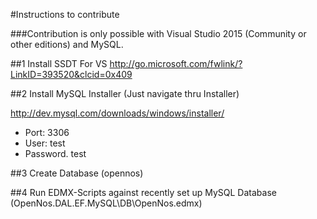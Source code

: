 #Instructions to contribute

###Contribution is only possible with Visual Studio 2015 (Community or other editions) and MySQL.

##1 Install SSDT For VS
http://go.microsoft.com/fwlink/?LinkID=393520&clcid=0x409

##2 Install MySQL Installer (Just navigate thru Installer)

http://dev.mysql.com/downloads/windows/installer/
- Port: 3306
- User: test
- Password. test

##3 Create Database (opennos)

##4 Run EDMX-Scripts against recently set up MySQL Database (OpenNos.DAL.EF.MySQL\DB\OpenNos.edmx)

